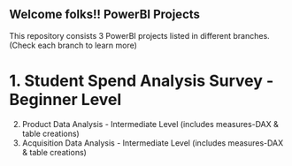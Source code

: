 ## Welcome folks!! PowerBI Projects

This repository consists 3 PowerBI projects listed in different branches. (Check each branch to learn more)
# 1. Student Spend Analysis Survey - Beginner Level
2. Product Data Analysis - Intermediate Level (includes measures-DAX & table creations)
3. Acquisition Data Analysis - Intermediate Level (includes measures-DAX & table creations)
